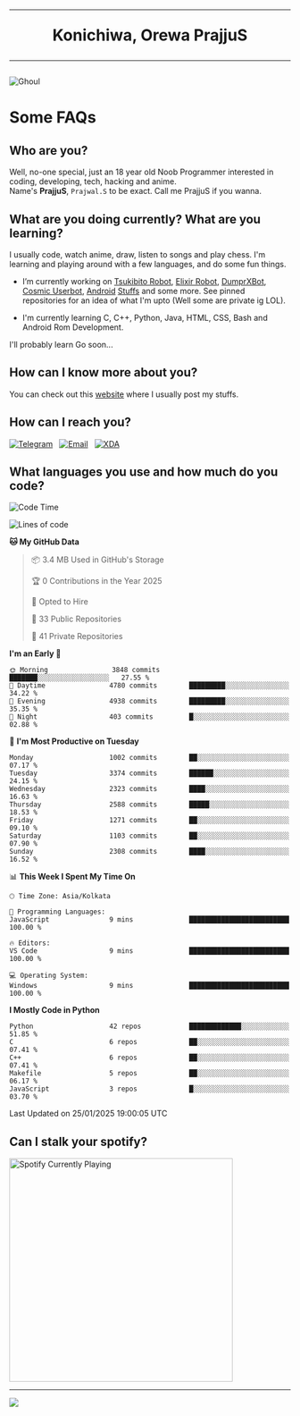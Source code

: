 <h1 align="center"><hr>Konichiwa, Orewa PrajjuS<hr></h1>


<img src="https://telegra.ph/file/6041d22c64479ee5ff802.jpg" alt="Ghoul"/>


<h1>Some FAQs</h1>


<h2>Who are you?</h2>

Well, no-one special, just an 18 year old Noob Programmer interested in coding, developing, tech, hacking and anime.
<br>
Name's <b>PrajjuS</b>, <code>Prajwal.S</code> to be exact. Call me PrajjuS if you wanna.


<h2>What are you doing currently? What are you learning?</h2>

I usually code, watch anime, draw, listen to songs and play chess. I'm learning and playing around with a few languages, and do some fun things.

- I’m currently working on <a href="Https://t.me/PrajjuSAssistantBot">Tsukibito Robot</a>, <a href="https://t.me/projectelixir_bot">Elixir Robot</a>, <a href="https://t.me/DumprXBot">DumprXBot</a>, <a href="https://github.com/SkyLab-Devs/CosmicUserbot">Cosmic Userbot</a>, <a href="https://github.com/Noob-OS">Android</a> <a href="https://github.com/PrajjuS/device_xiaomi_vince">Stuffs</a> and some more. See pinned repositories for an idea of what I'm upto (Well some are private ig LOL).

- I'm currently learning C, C++, Python, Java, HTML, CSS, Bash and Android Rom Development.

I'll probably learn Go soon...


<h2>How can I know more about you?</h2>

You can check out this <a href="https://prajjus.website">website</a> where I usually post my stuffs.


<h2>How can I reach you?</h2>

<a href="https://t.me/PrajjuS"><img src="https://img.shields.io/badge/PrajjuS-2CA5E0?style=flat-square&logo=telegram&logoColor=white" alt="Telegram"/></a>&nbsp;&nbsp;&nbsp;<a href="theprajjus@gmail.com"><img src="https://img.shields.io/badge/theprajjus@gmail.com-D14836?style=flat-square&logo=gmail&logoColor=white" alt="Email"/></a>&nbsp;&nbsp;&nbsp;<a href="https://forum.xda-developers.com/m/prajjus.10388799/"><img src="https://img.shields.io/badge/PrajjuS-F59714?style=flat-square&logo=xda-developers&logoColor=white" alt="XDA"/></a>


<h2>What languages you use and how much do you code?</h2>

<!--START_SECTION:waka-->
![Code Time](http://img.shields.io/badge/Code%20Time-904%20hrs%201%20min-blue)

![Lines of code](https://img.shields.io/badge/From%20Hello%20World%20I%27ve%20Written-1.1%20million%20lines%20of%20code-blue)

**🐱 My GitHub Data** 

> 📦 3.4 MB Used in GitHub's Storage 
 > 
> 🏆 0 Contributions in the Year 2025
 > 
> 💼 Opted to Hire
 > 
> 📜 33 Public Repositories 
 > 
> 🔑 41 Private Repositories 
 > 
**I'm an Early 🐤** 

```text
🌞 Morning                3848 commits        ███████░░░░░░░░░░░░░░░░░░   27.55 % 
🌆 Daytime                4780 commits        █████████░░░░░░░░░░░░░░░░   34.22 % 
🌃 Evening                4938 commits        █████████░░░░░░░░░░░░░░░░   35.35 % 
🌙 Night                  403 commits         █░░░░░░░░░░░░░░░░░░░░░░░░   02.88 % 
```
📅 **I'm Most Productive on Tuesday** 

```text
Monday                   1002 commits        ██░░░░░░░░░░░░░░░░░░░░░░░   07.17 % 
Tuesday                  3374 commits        ██████░░░░░░░░░░░░░░░░░░░   24.15 % 
Wednesday                2323 commits        ████░░░░░░░░░░░░░░░░░░░░░   16.63 % 
Thursday                 2588 commits        █████░░░░░░░░░░░░░░░░░░░░   18.53 % 
Friday                   1271 commits        ██░░░░░░░░░░░░░░░░░░░░░░░   09.10 % 
Saturday                 1103 commits        ██░░░░░░░░░░░░░░░░░░░░░░░   07.90 % 
Sunday                   2308 commits        ████░░░░░░░░░░░░░░░░░░░░░   16.52 % 
```


📊 **This Week I Spent My Time On** 

```text
🕑︎ Time Zone: Asia/Kolkata

💬 Programming Languages: 
JavaScript               9 mins              █████████████████████████   100.00 % 

🔥 Editors: 
VS Code                  9 mins              █████████████████████████   100.00 % 

💻 Operating System: 
Windows                  9 mins              █████████████████████████   100.00 % 
```

**I Mostly Code in Python** 

```text
Python                   42 repos            █████████████░░░░░░░░░░░░   51.85 % 
C                        6 repos             ██░░░░░░░░░░░░░░░░░░░░░░░   07.41 % 
C++                      6 repos             ██░░░░░░░░░░░░░░░░░░░░░░░   07.41 % 
Makefile                 5 repos             ██░░░░░░░░░░░░░░░░░░░░░░░   06.17 % 
JavaScript               3 repos             █░░░░░░░░░░░░░░░░░░░░░░░░   03.70 % 
```




 Last Updated on 25/01/2025 19:00:05 UTC
<!--END_SECTION:waka-->


<h2>Can I stalk your spotify?</h2>

<a href="https://open.spotify.com/user/cotgk31v4nhw20gs5adb29jq5"><img src="https://spotify-readme-prajjus.vercel.app/api?theme=dark&rainbow=true" alt="Spotify Currently Playing" width="400px"/></a>


<hr>


<img src="https://komarev.com/ghpvc/?username=prajjus&label=Profile%20Views&color=000000&style=flat">
